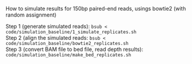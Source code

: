 
How to simulate results for 150bp paired-end reads, usings bowtie2 (with random assignment)

Step 1 (generate simulated reads): ```bsub < code/simulation_baseline/1_simulate_replicates.sh```  
Step 2 (align the simulated reads: ```bsub < code/simulation_baseline/bowtie2_replicates.sh```  
Step 3 (convert BAM file to bed file, read depth results): ```code/simulation_baseline/make_bed_replicates.sh```  
